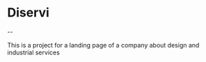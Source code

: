 # Diservi

--

This is a project for a landing page of a company about design and industrial services
